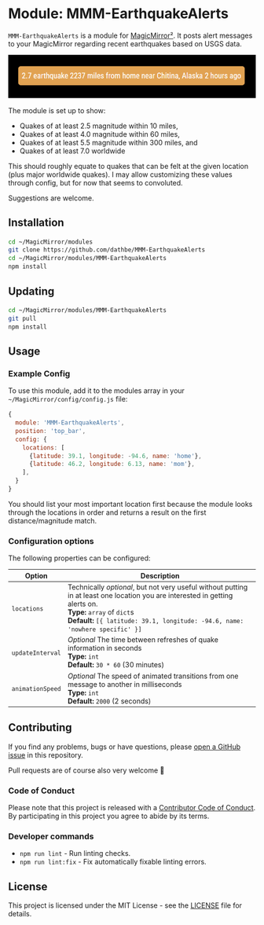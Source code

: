 # Module: MMM-EarthquakeAlerts

`MMM-EarthquakeAlerts` is a module for [MagicMirror²](https://github.com/MagicMirrorOrg/MagicMirror). It posts alert messages to your MagicMirror regarding recent earthquakes based on USGS data.

![Example Screenshot](screenshot.png)

The module is set up to show:
- Quakes of at least 2.5 magnitude within 10 miles,
- Quakes of at least 4.0 magnitude within 60 miles,
- Quakes of at least 5.5 magnitude within 300 miles, and
- Quakes of at least 7.0 worldwide

This should roughly equate to quakes that can be felt at the given location (plus major worldwide quakes).  I may allow customizing these values through config, but for now that seems to convoluted.

Suggestions are welcome.

## Installation

```bash
cd ~/MagicMirror/modules
git clone https://github.com/dathbe/MMM-EarthquakeAlerts
cd ~/MagicMirror/modules/MMM-EarthquakeAlerts
npm install
```

## Updating

```bash
cd ~/MagicMirror/modules/MMM-EarthquakeAlerts
git pull
npm install
```

## Usage

### Example Config

To use this module, add it to the modules array in your `~/MagicMirror/config/config.js` file:

````js
{
  module: 'MMM-EarthquakeAlerts',
  position: 'top_bar',
  config: {
    locations: [
      {latitude: 39.1, longitude: -94.6, name: 'home'},
      {latitude: 46.2, longitude: 6.13, name: 'mom'},
    ],
  }
}
````
You should list your most important location first because the module looks through the locations in order and returns a result on the first distance/magnitude match.

### Configuration options

The following properties can be configured:

| Option                | Description
|-----------------------|------------
|`locations`       |Technically *optional*, but not very useful without putting in at least one location you are interested in getting alerts on.<br>**Type:** `array` of `dict`s<br>**Default:** `[{ latitude: 39.1, longitude: -94.6, name: 'nowhere specific' }]`
|`updateInterval`  |*Optional* The time between refreshes of quake information in seconds<br>**Type:** `int`<br>**Default:** `30 * 60` (30 minutes)
|`animationSpeed`  |*Optional* The speed of animated transitions from one message to another in milliseconds<br>**Type:** `int`<br>**Default:** `2000` (2 seconds)

## Contributing

If you find any problems, bugs or have questions, please [open a GitHub issue](https://github.com/dathbe/MMM-EarthquakeAlerts/issues) in this repository.

Pull requests are of course also very welcome 🙂

### Code of Conduct

Please note that this project is released with a [Contributor Code of Conduct](CODE_OF_CONDUCT.md). By participating in this project you agree to abide by its terms.

### Developer commands

- `npm run lint` - Run linting checks.
- `npm run lint:fix` - Fix automatically fixable linting errors.

## License

This project is licensed under the MIT License - see the [LICENSE](LICENSE.md) file for details.
